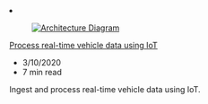 <!-- Thie file is automatically generated by build/architectures/build_index.py.  Any updates will be lost. -->
<li class="grid-item item-column" data-categories="Internet of Things Analytics ">
<article class="card">
    <div class="card-header has-margin-bottom-none" aria-hidden="true">
        <figure class="image diagram has-height-175 has-overflow-hidden level">
            <a href="/azure/architecture/example-scenario/data/realtime-analytics-vehicle-iot"><img src="/azure/architecture/browse/thumbs/realtime-analytics-vehicle-iot.png" class="diagram" alt="Architecture Diagram" data-linktype="relative-path"></a>
        </figure>
    </div>
    <div class="card-content">
        <a class="card-content-title has-margin-top-none" href="/azure/architecture/example-scenario/data/realtime-analytics-vehicle-iot">
            <p>Process real-time vehicle data using IoT</p>
        </a>
        <ul class="card-content-metadata">
            <li>3/10/2020</li>
            <li>7 min read</li>
        </ul>
        <p class="card-content-description">Ingest and process real-time vehicle data using IoT.</p>
        <div class="bottom-to-top-fade is-hidden-mobile"></div>
    </div>
</article>
</li>
